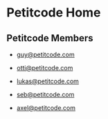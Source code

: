 <!-- TITLE: PETITCODE HOME -->
<!-- SUBTITLE: This is the Homepage of the Petitcode Wiki -->

# Petitcode Home




## Petitcode Members

* guy@petitcode.com
 
* otti@petitcode.com
 
* lukas@petitcode.com
 
* seb@petitcode.com
 
* axel@petitcode.com


